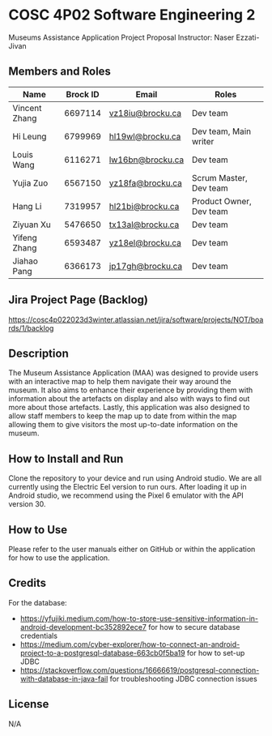 # COSC 4P02 Software Engineering 2
Museums Assistance Application Project Proposal
Instructor: Naser Ezzati-Jivan

## Members and Roles
| Name | Brock ID | Email | Roles |
| --- | --- | --- | --- |
| Vincent Zhang | 6697114 | vz18iu@brocku.ca | Dev team |
| Hi Leung | 6799969 | hl19wl@brocku.ca | Dev team, Main writer |
| Louis Wang | 6116271 | lw16bn@brocku.ca | Dev team|
| Yujia Zuo | 6567150 | yz18fa@brocku.ca | Scrum Master, Dev team |
| Hang Li | 7319957 | hl21bi@brocku.ca | Product Owner, Dev team |
| Ziyuan Xu | 5476650 | tx13al@brocku.ca | Dev team |
| Yifeng Zhang | 6593487 | yz18el@brocku.ca | Dev team |
| Jiahao Pang | 6366173 | jp17gh@brocku.ca | Dev team|

## Jira Project Page (Backlog)
https://cosc4p022023d3winter.atlassian.net/jira/software/projects/NOT/boards/1/backlog

## Description
The Museum Assistance Application (MAA) was designed to provide users with an interactive map to help them navigate their way around the museum. It also aims to enhance their experience by providing them with information about the artefacts on display and also with ways to find out more about those artefacts. Lastly, this application was also designed to allow staff members to keep the map up to date from within the map allowing them to give visitors the most up-to-date information on the museum. 

## How to Install and Run
Clone the repository to your device and run using Android studio. We are all currently using the Electric Eel version to run ours. After loading it up in Android studio, we recommend using the Pixel 6 emulator with the API version 30. 

## How to Use
Please refer to the user manuals either on GitHub or within the application for how to use the application.

## Credits
For the database:
- https://yfujiki.medium.com/how-to-store-use-sensitive-information-in-android-development-bc352892ece7 for how to secure database credentials 
- https://medium.com/cyber-explorer/how-to-connect-an-android-project-to-a-postgresql-database-663cb0f5ba19 for how to set-up JDBC
- https://stackoverflow.com/questions/16666619/postgresql-connection-with-database-in-java-fail for troubleshooting JDBC connection issues

## License
N/A

